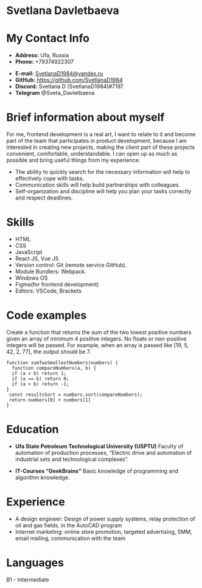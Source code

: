# Svetlana Davletbaeva

# My Contact Info

- **Address:** Ufa, Russia
- **Phone:** +79374922307

* **E-mail:** SvetlanaD1984@yandex.ru
* **GitHub:** https://github.com/SvetlanaD1984
* **Discord:** Svetlana D (SvetlanaD1984)#7197
* **Telegram** @Sveta_Davletbaeva

# Brief information about myself

For me, frontend development is a real art, I want to relate to it and become part of the team that participates in product development, because I am interested in creating new projects, making the client part of these projects convenient, comfortable, understandable. I can open up as much as possible and bring useful things from my experience:

- The ability to quickly search for the necessary information will help to effectively cope with tasks.
- Communication skills will help build partnerships with colleagues.
- Self-organization and discipline will help you plan your tasks correctly and respect deadlines.

# Skills

- HTML
- CSS
- JavaScript
- React JS, Vue JS
- Version control: Git (remote service GitHub).
- Module Bundlers: Webpack.
- Windows OS
- Figma(for frontend development)
- Editors: VSCode, Brackets

# Code examples

Create a function that returns the sum of the two lowest positive numbers given an array of minimum 4 positive integers. No floats or non-positive integers will be passed.
For example, when an array is passed like [19, 5, 42, 2, 77], the output should be 7.

```
function sumTwoSmallestNumbers(numbers) {
  function compareNumbers(a, b) {
  if (a > b) return 1;
  if (a == b) return 0;
  if (a < b) return -1;
}
 const resultsSort = numbers.sort(compareNumbers);
 return numbers[0] + numbers[1]
}
```

# Education

- **Ufa State Petroleum Technological University (USPТU)**
  Faculty of automation of production processes, “Electric drive and automation of industrial sets and technological complexes”.

* **IT-Courses “GeekBrains”**
  Basic knowledge of programming and algorithm knowledge.

# Experience

- A design engineer: Design of power supply systems, relay protection of oil and gas fields, in the AutoCAD program
- Internet marketing: online store promotion, targeted advertising, SMM, email mailing, communication with the team

# Languages

B1 - Intermediate
